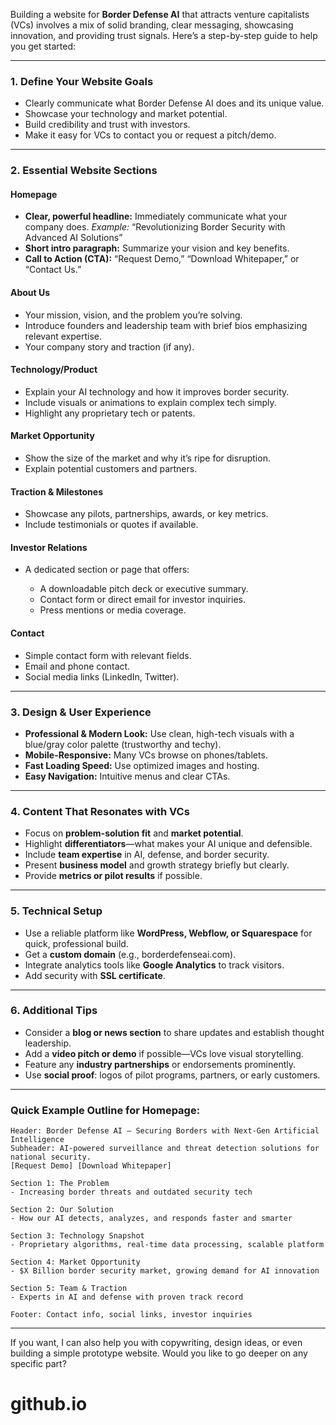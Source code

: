 Building a website for **Border Defense AI** that attracts venture capitalists (VCs) involves a mix of solid branding, clear messaging, showcasing innovation, and providing trust signals. Here’s a step-by-step guide to help you get started:

---

### 1. **Define Your Website Goals**

* Clearly communicate what Border Defense AI does and its unique value.
* Showcase your technology and market potential.
* Build credibility and trust with investors.
* Make it easy for VCs to contact you or request a pitch/demo.

---

### 2. **Essential Website Sections**

#### **Homepage**

* **Clear, powerful headline:** Immediately communicate what your company does.
  *Example:* “Revolutionizing Border Security with Advanced AI Solutions”
* **Short intro paragraph:** Summarize your vision and key benefits.
* **Call to Action (CTA):** “Request Demo,” “Download Whitepaper,” or “Contact Us.”

#### **About Us**

* Your mission, vision, and the problem you’re solving.
* Introduce founders and leadership team with brief bios emphasizing relevant expertise.
* Your company story and traction (if any).

#### **Technology/Product**

* Explain your AI technology and how it improves border security.
* Include visuals or animations to explain complex tech simply.
* Highlight any proprietary tech or patents.

#### **Market Opportunity**

* Show the size of the market and why it’s ripe for disruption.
* Explain potential customers and partners.

#### **Traction & Milestones**

* Showcase any pilots, partnerships, awards, or key metrics.
* Include testimonials or quotes if available.

#### **Investor Relations**

* A dedicated section or page that offers:

  * A downloadable pitch deck or executive summary.
  * Contact form or direct email for investor inquiries.
  * Press mentions or media coverage.

#### **Contact**

* Simple contact form with relevant fields.
* Email and phone contact.
* Social media links (LinkedIn, Twitter).

---

### 3. **Design & User Experience**

* **Professional & Modern Look:** Use clean, high-tech visuals with a blue/gray color palette (trustworthy and techy).
* **Mobile-Responsive:** Many VCs browse on phones/tablets.
* **Fast Loading Speed:** Use optimized images and hosting.
* **Easy Navigation:** Intuitive menus and clear CTAs.

---

### 4. **Content That Resonates with VCs**

* Focus on **problem-solution fit** and **market potential**.
* Highlight **differentiators**—what makes your AI unique and defensible.
* Include **team expertise** in AI, defense, and border security.
* Present **business model** and growth strategy briefly but clearly.
* Provide **metrics or pilot results** if possible.

---

### 5. **Technical Setup**

* Use a reliable platform like **WordPress, Webflow, or Squarespace** for quick, professional build.
* Get a **custom domain** (e.g., borderdefenseai.com).
* Integrate analytics tools like **Google Analytics** to track visitors.
* Add security with **SSL certificate**.

---

### 6. **Additional Tips**

* Consider a **blog or news section** to share updates and establish thought leadership.
* Add a **video pitch or demo** if possible—VCs love visual storytelling.
* Feature any **industry partnerships** or endorsements prominently.
* Use **social proof**: logos of pilot programs, partners, or early customers.

---

### Quick Example Outline for Homepage:

```
Header: Border Defense AI – Securing Borders with Next-Gen Artificial Intelligence
Subheader: AI-powered surveillance and threat detection solutions for national security.
[Request Demo] [Download Whitepaper]

Section 1: The Problem
- Increasing border threats and outdated security tech

Section 2: Our Solution
- How our AI detects, analyzes, and responds faster and smarter

Section 3: Technology Snapshot
- Proprietary algorithms, real-time data processing, scalable platform

Section 4: Market Opportunity
- $X Billion border security market, growing demand for AI innovation

Section 5: Team & Traction
- Experts in AI and defense with proven track record

Footer: Contact info, social links, investor inquiries
```

---

If you want, I can also help you with copywriting, design ideas, or even building a simple prototype website. Would you like to go deeper on any specific part?
# github.io
